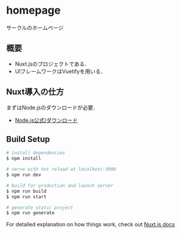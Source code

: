 # homepage
サークルのホームページ

## 概要
- Nuxt.jsのプロジェクトである．
- UIフレームワークはVuetifyを用いる．

## Nuxt導入の仕方
まずはNode.jsのダウンロードが必要．
- [Node.js公式/ダウンロード](https://nodejs.org/ja/download/)  

## Build Setup

```bash
# install dependencies
$ npm install

# serve with hot reload at localhost:3000
$ npm run dev

# build for production and launch server
$ npm run build
$ npm run start

# generate static project
$ npm run generate
```

For detailed explanation on how things work, check out [Nuxt.js docs](https://nuxtjs.org)


